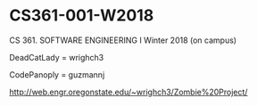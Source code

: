 # CS361-001-W2018
CS 361. SOFTWARE ENGINEERING I Winter 2018 (on campus)


DeadCatLady = wrighch3

CodePanoply = guzmannj

http://web.engr.oregonstate.edu/~wrighch3/Zombie%20Project/
